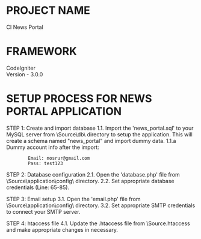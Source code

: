 PROJECT NAME
============
CI News Portal  

FRAMEWORK
=========
CodeIgniter  
Version - 3.0.0  

SETUP PROCESS FOR NEWS PORTAL APPLICATION
=========================================
STEP 1: Create and import database
1.1.    Import the 'news_portal.sql' to your MySQL server from \Source\db\ directory to setup the application. This will create a schema named "news_portal" and import dummy data.
1.1.a       Dummy account info after the import:  

            Email: mosrur@gmail.com  
            Pass: test123  
            
STEP 2: Database configuration
2.1.    Open the 'database.php' file from \Source\application\config\ directory.
2.2.    Set appropriate database credentials (Line: 65-85).

STEP 3: Email setup
3.1.    Open the 'email.php' file from \Source\application\config\ directory.
3.2.    Set appropriate SMTP credentials to connect your SMTP server.

STEP 4: htaccess file
4.1.    Update the .htaccess file from \Source\.htaccess and make appropriate changes in necessary.
